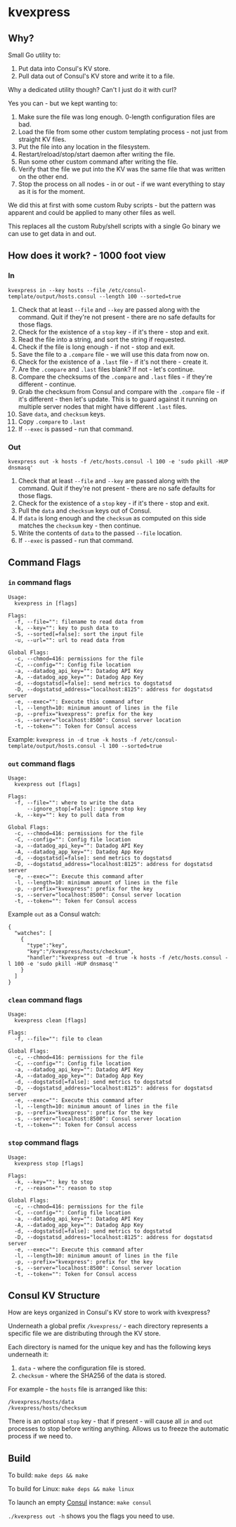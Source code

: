 kvexpress
===============

## Why?


Small Go utility to:

1. Put data into Consul's KV store.
2. Pull data out of Consul's KV store and write it to a file.

Why a dedicated utility though? Can't I just do it with curl?

Yes you can - but we kept wanting to:

1. Make sure the file was long enough. 0-length configuration files are bad.
2. Load the file from some other custom templating process - not just from straight KV files.
3. Put the file into any location in the filesystem.
4. Restart/reload/stop/start daemon after writing the file.
5. Run some other custom command after writing the file.
6. Verify that the file we put into the KV was the same file that was written on the other end.
7. Stop the process on all nodes - in or out - if we want everything to stay as it is for the moment.

We did this at first with some custom Ruby scripts - but the pattern was apparent and could be applied to many other files as well.

This replaces all the custom Ruby/shell scripts with a single Go binary we can use to get data in and out.

## How does it work? - 1000 foot view

### In

`kvexpress in --key hosts --file /etc/consul-template/output/hosts.consul --length 100 --sorted=true`

1. Check that at least `--file` and `--key` are passed along with the command. Quit if they're not present - there are no safe defaults for those flags.
2. Check for the existence of a `stop` key - if it's there - stop and exit.
3. Read the file into a string, and sort the string if requested.
4. Check if the file is long enough - if not - stop and exit.
5. Save the file to a `.compare` file - we will use this data from now on.
6. Check for the existence of a `.last` file - if it's not there - create it.
7. Are the `.compare` and `.last` files blank? If not - let's continue.
8. Compare the checksums of the `.compare` and `.last` files - if they're different - continue.
9. Grab the checksum from Consul and compare with the `.compare` file - if it's different - then let's update. This is to guard against it running on multiple server nodes that might have different `.last` files.
10. Save `data`, and `checksum` keys.
11. Copy `.compare` to `.last`
12. If `--exec` is passed - run that command.

### Out

`kvexpress out -k hosts -f /etc/hosts.consul -l 100 -e 'sudo pkill -HUP dnsmasq'`

1. Check that at least `--file` and `--key` are passed along with the command. Quit if they're not present - there are no safe defaults for those flags.
2. Check for the existence of a `stop` key - if it's there - stop and exit.
3. Pull the `data` and `checksum` keys out of Consul.
4. If `data` is long enough and the `checksum` as computed on this side matches the `checksum` key - then continue.
5. Write the contents of `data` to the passed `--file` location.
6. If `--exec` is passed - run that command.

## Command Flags

### `in` command flags

```
Usage:
  kvexpress in [flags]

Flags:
  -f, --file="": filename to read data from
  -k, --key="": key to push data to
  -S, --sorted[=false]: sort the input file
  -u, --url="": url to read data from

Global Flags:
  -c, --chmod=416: permissions for the file
  -C, --config="": Config file location
  -a, --datadog_api_key="": Datadog API Key
  -A, --datadog_app_key="": Datadog App Key
  -d, --dogstatsd[=false]: send metrics to dogstatsd
  -D, --dogstatsd_address="localhost:8125": address for dogstatsd server
  -e, --exec="": Execute this command after
  -l, --length=10: minimum amount of lines in the file
  -p, --prefix="kvexpress": prefix for the key
  -s, --server="localhost:8500": Consul server location
  -t, --token="": Token for Consul access
```

Example: `kvexpress in -d true -k hosts -f /etc/consul-template/output/hosts.consul -l 100 --sorted=true`

### `out` command flags

```
Usage:
  kvexpress out [flags]

Flags:
  -f, --file="": where to write the data
      --ignore_stop[=false]: ignore stop key
  -k, --key="": key to pull data from

Global Flags:
  -c, --chmod=416: permissions for the file
  -C, --config="": Config file location
  -a, --datadog_api_key="": Datadog API Key
  -A, --datadog_app_key="": Datadog App Key
  -d, --dogstatsd[=false]: send metrics to dogstatsd
  -D, --dogstatsd_address="localhost:8125": address for dogstatsd server
  -e, --exec="": Execute this command after
  -l, --length=10: minimum amount of lines in the file
  -p, --prefix="kvexpress": prefix for the key
  -s, --server="localhost:8500": Consul server location
  -t, --token="": Token for Consul access
```

Example `out` as a Consul watch:

```
{
  "watches": [
    {
      "type":"key",
      "key":"/kvexpress/hosts/checksum",
      "handler":"kvexpress out -d true -k hosts -f /etc/hosts.consul -l 100 -e 'sudo pkill -HUP dnsmasq'"
    }
  ]
}
```

### `clean` command flags

```
Usage:
  kvexpress clean [flags]

Flags:
  -f, --file="": file to clean

Global Flags:
  -c, --chmod=416: permissions for the file
  -C, --config="": Config file location
  -a, --datadog_api_key="": Datadog API Key
  -A, --datadog_app_key="": Datadog App Key
  -d, --dogstatsd[=false]: send metrics to dogstatsd
  -D, --dogstatsd_address="localhost:8125": address for dogstatsd server
  -e, --exec="": Execute this command after
  -l, --length=10: minimum amount of lines in the file
  -p, --prefix="kvexpress": prefix for the key
  -s, --server="localhost:8500": Consul server location
  -t, --token="": Token for Consul access
```

### `stop` command flags

```
Usage:
  kvexpress stop [flags]

Flags:
  -k, --key="": key to stop
  -r, --reason="": reason to stop

Global Flags:
  -c, --chmod=416: permissions for the file
  -C, --config="": Config file location
  -a, --datadog_api_key="": Datadog API Key
  -A, --datadog_app_key="": Datadog App Key
  -d, --dogstatsd[=false]: send metrics to dogstatsd
  -D, --dogstatsd_address="localhost:8125": address for dogstatsd server
  -e, --exec="": Execute this command after
  -l, --length=10: minimum amount of lines in the file
  -p, --prefix="kvexpress": prefix for the key
  -s, --server="localhost:8500": Consul server location
  -t, --token="": Token for Consul access
  ```

## Consul KV Structure

How are keys organized in Consul's KV store to work with kvexpress?

Underneath a global prefix `/kvexpress/` - each directory represents a specific file we are distributing through the KV store.

Each directory is named for the unique key and has the following keys underneath it:

1. `data` - where the configuration file is stored.
2. `checksum` - where the SHA256 of the data is stored.

For example - the `hosts` file is arranged like this:

```
/kvexpress/hosts/data
/kvexpress/hosts/checksum
```

There is an optional `stop` key - that if present - will cause all `in` and `out` processes to stop before writing anything. Allows us to freeze the automatic process if we need to.

## Build

To build: `make deps && make`

To build for Linux: `make deps && make linux`

To launch an empty [Consul](https://www.consul.io/) instance: `make consul`

`./kvexpress out -h` shows you the flags you need to use.

